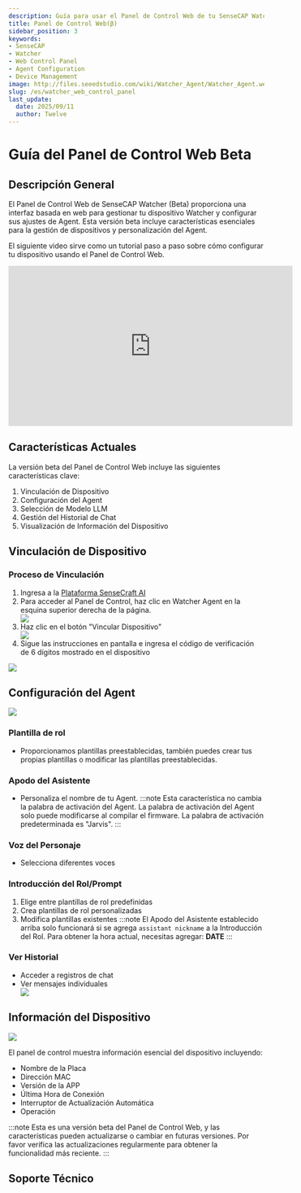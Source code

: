```yaml
---
description: Guía para usar el Panel de Control Web de tu SenseCAP Watcher Agent
title: Panel de Control Web(β)
sidebar_position: 3
keywords:
- SenseCAP
- Watcher
- Web Control Panel
- Agent Configuration
- Device Management
image: http://files.seeedstudio.com/wiki/Watcher_Agent/Watcher_Agent.webp
slug: /es/watcher_web_control_panel
last_update:
  date: 2025/09/11
  author: Twelve
---
```


# Guía del Panel de Control Web Beta

## Descripción General

El Panel de Control Web de SenseCAP Watcher (Beta) proporciona una interfaz basada en web para gestionar tu dispositivo Watcher y configurar sus ajustes de Agent. Esta versión beta incluye características esenciales para la gestión de dispositivos y personalización del Agent.

El siguiente video sirve como un tutorial paso a paso sobre cómo configurar tu dispositivo usando el Panel de Control Web.
<div class="table-center"> <iframe width="560" height="315" src="https://www.youtube.com/embed/6UDVsv953Tw?si=0yD96_pQq1cMjjAG" title="YouTube video player" frameborder="0" allow="accelerometer; autoplay; clipboard-write; encrypted-media; gyroscope; picture-in-picture; web-share" referrerpolicy="strict-origin-when-cross-origin" allowfullscreen></iframe></div>

## Características Actuales

La versión beta del Panel de Control Web incluye las siguientes características clave:

1. Vinculación de Dispositivo
2. Configuración del Agent
3. Selección de Modelo LLM
4. Gestión del Historial de Chat
5. Visualización de Información del Dispositivo

## Vinculación de Dispositivo

### Proceso de Vinculación
1. Ingresa a la [Plataforma SenseCraft AI](https://sensecraft.seeed.cc/ai/home)
2. Para acceder al Panel de Control, haz clic en Watcher Agent en la esquina superior derecha de la página.
   <div style={{textAlign:'center'}}><img src="http://files.seeedstudio.com/wiki/Watcher_Agent/Panel/navigate.jpg" style={{width:800, height:'auto'}}/></div>
3. Haz clic en el botón "Vincular Dispositivo"
   <div style={{textAlign:'center'}}><img src="http://files.seeedstudio.com/wiki/Watcher_Agent/Panel/page1.jpg" style={{width:300, height:'auto'}}/></div> 
4. Sigue las instrucciones en pantalla e ingresa el código de verificación de 6 dígitos mostrado en el dispositivo



<div style={{textAlign:'center'}}><img src="http://files.seeedstudio.com/wiki/Watcher_Agent/firmware/activation.jpg" style={{width:300, height:'auto'}}/></div> 

## Configuración del Agent

   <div style={{textAlign:'center'}}><img src="http://files.seeedstudio.com/wiki/Watcher_Agent/Panel/agent%20conf.jpg" style={{width:300, height:'auto'}}/></div> 

### Plantilla de rol
- Proporcionamos plantillas preestablecidas, también puedes crear tus propias plantillas o modificar las plantillas preestablecidas.

### Apodo del Asistente
- Personaliza el nombre de tu Agent.
:::note
Esta característica no cambia la palabra de activación del Agent. 
La palabra de activación del Agent solo puede modificarse al compilar el firmware. 
La palabra de activación predeterminada es "Jarvis".
:::


### Voz del Personaje
- Selecciona diferentes voces

### Introducción del Rol/Prompt
1. Elige entre plantillas de rol predefinidas
2. Crea plantillas de rol personalizadas
3. Modifica plantillas existentes
:::note
El Apodo del Asistente establecido arriba solo funcionará si se agrega `assistant nickname` a la Introducción del Rol.
Para obtener la hora actual, necesitas agregar: __DATE__
:::


### Ver Historial
- Acceder a registros de chat
- Ver mensajes individuales
  <div style={{textAlign:'center'}}><img src="http://files.seeedstudio.com/wiki/Watcher_Agent/Panel/history%20del.jpg" style={{width:600, height:'auto'}}/></div> 

## Información del Dispositivo

   <div style={{textAlign:'center'}}><img src="http://files.seeedstudio.com/wiki/Watcher_Agent/Panel/device%20list.jpg" style={{width:800, height:'auto'}}/></div> 

El panel de control muestra información esencial del dispositivo incluyendo:

- Nombre de la Placa
- Dirección MAC
- Versión de la APP
- Última Hora de Conexión
- Interruptor de Actualización Automática
- Operación

:::note
Esta es una versión beta del Panel de Control Web, y las características pueden actualizarse o cambiar en futuras versiones. Por favor verifica las actualizaciones regularmente para obtener la funcionalidad más reciente.
:::

## Soporte Técnico

<div class="button_tech_support_container">
<a href="https://discord.com/invite/QqMgVwHT3X" class="button_tech_support_sensecap"></a>
<a href="https://support.sensecapmx.com/portal/en/home" class="button_tech_support_sensecap3"></a>
</div>

<div class="button_tech_support_container">
<a href="mailto:support@sensecapmx.com" class="button_tech_support_sensecap2"></a>
<a href="https://github.com/Seeed-Studio/wiki-documents/discussions/69" class="button_discussion"></a>
</div>
